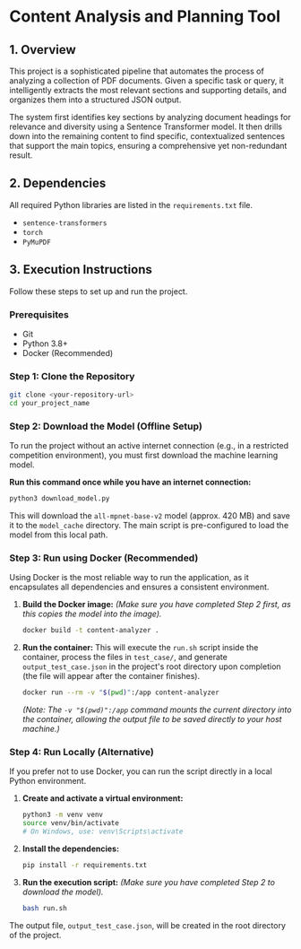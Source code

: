 # Content Analysis and Planning Tool

## 1. Overview

This project is a sophisticated pipeline that automates the process of analyzing a collection of PDF documents. Given a specific task or query, it intelligently extracts the most relevant sections and supporting details, and organizes them into a structured JSON output.

The system first identifies key sections by analyzing document headings for relevance and diversity using a Sentence Transformer model. It then drills down into the remaining content to find specific, contextualized sentences that support the main topics, ensuring a comprehensive yet non-redundant result.

## 2. Dependencies

All required Python libraries are listed in the `requirements.txt` file.

- `sentence-transformers`
- `torch`
- `PyMuPDF`

## 3. Execution Instructions

Follow these steps to set up and run the project.

### Prerequisites

- Git
- Python 3.8+
- Docker (Recommended)

### Step 1: Clone the Repository

```bash
git clone <your-repository-url>
cd your_project_name
```

### Step 2: Download the Model (Offline Setup)

To run the project without an active internet connection (e.g., in a restricted competition environment), you must first download the machine learning model.

**Run this command once while you have an internet connection:**

```bash
python3 download_model.py
```

This will download the `all-mpnet-base-v2` model (approx. 420 MB) and save it to the `model_cache` directory. The main script is pre-configured to load the model from this local path.

### Step 3: Run using Docker (Recommended)

Using Docker is the most reliable way to run the application, as it encapsulates all dependencies and ensures a consistent environment.

1.  **Build the Docker image:**
    _(Make sure you have completed Step 2 first, as this copies the model into the image)._

    ```bash
    docker build -t content-analyzer .
    ```

2.  **Run the container:**
    This will execute the `run.sh` script inside the container, process the files in `test_case/`, and generate `output_test_case.json` in the project's root directory upon completion (the file will appear after the container finishes).

    ```bash
    docker run --rm -v "$(pwd)":/app content-analyzer
    ```

    _(Note: The `-v "$(pwd)":/app` command mounts the current directory into the container, allowing the output file to be saved directly to your host machine.)_

### Step 4: Run Locally (Alternative)

If you prefer not to use Docker, you can run the script directly in a local Python environment.

1.  **Create and activate a virtual environment:**

    ```bash
    python3 -m venv venv
    source venv/bin/activate
    # On Windows, use: venv\Scripts\activate
    ```

2.  **Install the dependencies:**

    ```bash
    pip install -r requirements.txt
    ```

3.  **Run the execution script:**
    _(Make sure you have completed Step 2 to download the model)._

    ```bash
    bash run.sh
    ```

The output file, `output_test_case.json`, will be created in the root directory of the project.
